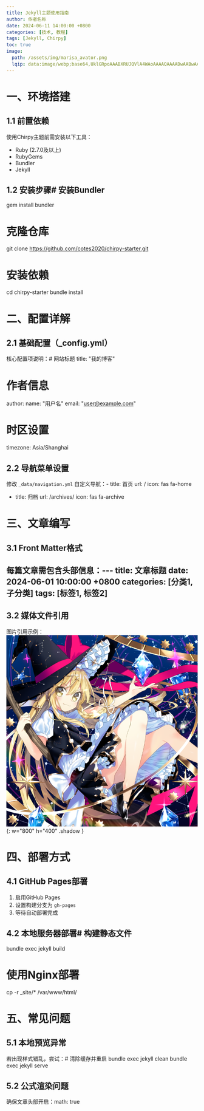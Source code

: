 ```yaml
---
title: Jekyll主题使用指南
author: 作者名称
date: 2024-06-11 14:00:00 +0800
categories: [技术, 教程]
tags: [Jekyll, Chirpy]
toc: true
image:
  path: /assets/img/marisa_avator.png
  lqip: data:image/webp;base64,UklGRpoAAABXRUJQVlA4WAoAAAAQAAAADwAABwAAQUxQSDIAAAARL0AmbZurmr57yyIiqE8oiG0bejIYEQTgqiDA9vqnsUSI6H+oAERp2HZ65qP/VIAWAFZQOCBCAAAA8AEAnQEqEAAIAAVAfCWkAALp8sF8rgRgAP7o9FDvMCkMde9PK7euH5M1m6VWoDXf2FkP3BqV0ZYbO6NA/VFIAAAA
---
```


# 一、环境搭建

## 1.1 前置依赖
使用Chirpy主题前需安装以下工具：
- Ruby (2.7.0及以上)
- RubyGems
- Bundler
- Jekyll

## 1.2 安装步骤# 安装Bundler
gem install bundler

# 克隆仓库
git clone https://github.com/cotes2020/chirpy-starter.git

# 安装依赖
cd chirpy-starter
bundle install

# 二、配置详解

## 2.1 基础配置（_config.yml）
核心配置项说明：# 网站标题
title: "我的博客"

# 作者信息
author:
  name: "用户名"
  email: "user@example.com"

# 时区设置
timezone: Asia/Shanghai
## 2.2 导航菜单设置
修改 `_data/navigation.yml` 自定义导航：- title: 首页
  url: /
  icon: fas fa-home

- title: 归档
  url: /archives/
  icon: fas fa-archive

# 三、文章编写

## 3.1 Front Matter格式
每篇文章需包含头部信息：---
title: 文章标题
date: 2024-06-01 10:00:00 +0800
categories: [分类1, 子分类]
tags: [标签1, 标签2]
---
## 3.2 媒体文件引用
图片引用示例：![示例图片](/assets/img/marisa_avator.png){: w="800" h="400" .shadow }

# 四、部署方式

## 4.1 GitHub Pages部署
1. 启用GitHub Pages
2. 设置构建分支为 `gh-pages`
3. 等待自动部署完成

## 4.2 本地服务器部署# 构建静态文件
bundle exec jekyll build

# 使用Nginx部署
cp -r _site/* /var/www/html/

# 五、常见问题

## 5.1 本地预览异常
若出现样式错乱，尝试：# 清除缓存并重启
bundle exec jekyll clean
bundle exec jekyll serve
## 5.2 公式渲染问题
确保文章头部开启：math: true